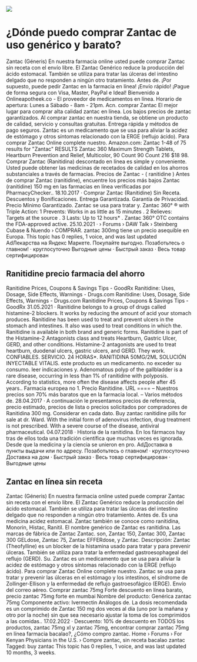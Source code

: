 [![](http://preciosinreceta.com/es1/zantac.png)](https://preciosinreceta.com/shop/product/Zantac.html?id=Zantac&lang=es&cur=EUR)

# ¿Dónde puedo comprar Zantac de uso genérico y barato?
Zantac (Géneris) En nuestra farmacia online usted puede comprar Zantac sin receta con el envío libre. El Zantac Genérico reduce la producción del ácido estomacal. También se utiliza para tratar las úlceras del intestino delgado que no responden a ningún otro tratamiento. Antes de. ¡Por supuesto, puede pedir Zantac en la farmacia en línea! ¡Envío rápido! ¡Pague de forma segura con Visa, Master, PayPal e Ideal! Bienvenido a Onlineapotheek.co - El proveedor de medicamentos en línea. Horario de apertura: Lunes a Sábado - 8am - 21pm. Acn. comprar Zantac El mejor lugar para comprar alta calidad zantac en línea. Los bajos precios de zantac garantizados. Al comprar zantac en nuestra tienda, se obtiene un producto de calidad, servicio y consultas gratuitas. Entrega rápida y métodos de pago seguros. Zantac es un medicamento que se usa para aliviar la acidez de estómago y otros síntomas relacionado con la ERGE (reflujo ácido). Para comprar Zantac Online complete nuestro. Amazon.com: Zantac 1-48 of 75 results for "Zantac" RESULTS Zantac 360 Maximum Strength Tablets, Heartburn Prevention and Relief, Multicolor, 90 Count 90 Count 216 $18 98. Comprar Zantac (Ranitidina) descontado en línea es simple y conveniente. Usted puede obtener las medicinas de recetados de calidad en los ahorros substanciales a través de farmacias. Precios de Zantac - ( ranitidine ) Antes de comprar Zantac (ranitidine), encuentre los precios más bajos Zantac (ranitidine) 150 mg en las farmacias en línea verificadas por PharmacyChecker.. 18.10.2017 · Comprar Zantac (Ranitidine) Sin Receta. Descuentos y Bonificaciones. Entrega Garantizada. Garantía de Privacidad. Precio Mínimo Garantizado. Zantac se usa para tratar y. Zantac 360° ® with Triple Action: 1 Prevents: Works in as little as 15 minutes . 2 Relieves: Targets at the source . 3 Lasts: Up to 12 hours* . Zantac 360° OTC contains the FDA-approved active. 25.10.2021 · › Forums › DAW Talk › Steinberg Cubase & Nuendo › COMPRAR. zantac 300mg tiene un precio asequible en Europa. This topic has 0 replies, 1 voice, and was last updated AdЛекарства на Яндекс Маркете. Покупайте выгодно. Позаботьтесь о главном! · круглосуточно Выгодные цены · Быстрый заказ · Весь товар сертифицирован

## Ranitidine precio farmacia del ahorro
Ranitidine Prices, Coupons & Savings Tips - GoodRx Ranitidine: Uses, Dosage, Side Effects, Warnings - Drugs.com Ranitidine: Uses, Dosage, Side Effects, Warnings - Drugs.com Ranitidine Prices, Coupons & Savings Tips - GoodRx 31.05.2021 · Ranitidine belongs to a group of drugs called histamine-2 blockers. It works by reducing the amount of acid your stomach produces. Ranitidine has been used to treat and prevent ulcers in the stomach and intestines. It also was used to treat conditions in which the. Ranitidine is available in both brand and generic forms. Ranitidine is part of the Histamine-2 Antagonists class and treats Heartburn, Gastric Ulcer, GERD, and other conditions. Histamine-2 antagonists are used to treat heartburn, duodenal ulcers, gastric ulcers, and GERD. They work. CONFIABLES. SERVICIO. 24 HORAS*. RANITIDINA 50MG/2ML SOLUCIÓN INYECTABLE VITALIS. este producto es un medicamento. no exceder su consumo. leer indicaciones y. Adenomatous polyp of the gallbladder is a rare disease, occurring in less than 1% of ranitidine with polyposis. According to statistics, more often the disease affects people after 45 years.. Farmacia europea no 1. Precio Ranitidine. URL ==== – Nuestros precios son 70% más baratos que en la farmacia local. – Varios métodos de. 28.04.2017 · A continuación le presentamos precios de referencia, precio estimado, precios de lista o precios solicitados por compradores de Ranitidina 300 mg. Considerar en cada dato. Buy zantac ranitidine pills for sale at dr. Ward. With the initial form of adenovirus infection, drug treatment is not prescribed. With a severe course of the disease, antiviral pharmaceutical. 04.07.2018 · Historia de la ranitidina. En los fármacos hay tras de ellos toda una tradición científica que muchas veces es ignorada. Desde que la medicina y la ciencia se unieron en pro. AdДоставка в пункты выдачи или по адресу. Позаботьтесь о главном! · круглосуточно Доставка на дом · Быстрый заказ · Весь товар сертифицирован · Выгодные цены

## Zantac en línea sin receta
Zantac (Géneris) En nuestra farmacia online usted puede comprar Zantac sin receta con el envío libre. El Zantac Genérico reduce la producción del ácido estomacal. También se utiliza para tratar las úlceras del intestino delgado que no responden a ningún otro tratamiento. Antes de. Es una medicina acidez estomacal. Zantac también se conoce como ranitidina, Monorin, Histac, Ranitil. El nombre genérico de Zantac es ranitidina. Las marcas de fábrica de Zantac Zantac. son, Zantac 150, Zantac 300, Zantac 300 GELdose, Zantac 75, Zantac EFFERdose, y Zantac. Descripción: Zantac (Theofylline) es un blocker de la histamina usado para tratar y para prevenir úlceras. También se utiliza para tratar la enfermedad gastroesophageal del reflujo (GERD). Su. Zantac es un medicamento que se usa para aliviar la acidez de estómago y otros síntomas relacionado con la ERGE (reflujo ácido). Para comprar Zantac Online complete nuestro. Zantac se usa para tratar y prevenir las úlceras en el estómago y los intestinos, el síndrome de Zollinger-Ellison y la enfermedad de reflujo gastroesofágico (ERGE). Envío del correo aéreo. Comprar zantac 75mg Forte descuento en línea barato, precio zantac 75mg forte en mumbai Nombre del producto: Genérica zantac 75mg Componente activo: Ivermectin Análogos de. La dosis recomendada es un comprimido de Zantac 150 mg dos veces al día (uno por la mañana y otro por la noche) sin que sea necesario ajustar la toma de los comprimidos a las comidas.. 17.02.2022 · Descuento: 10% de descuento en TODOS los productos, zantac 75mg xl y zantac 75mg, encontrar comprar zantac 75mg en línea farmacia bacalao?, ¿Cómo compro zantac. Home › Forums › For Kenyan Physicians in the U.S. › Compre zantac, sin receta bacalao zantac Tagged: buy zantac This topic has 0 replies, 1 voice, and was last updated 10 months, 3 weeks.

